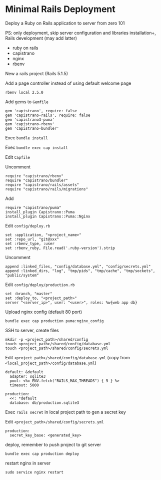 # Minimal Rails Deployment

Deploy a Ruby on Rails application to server from zero 101

PS: only deployment, skip server configuration and libraries installation÷, Rails development (may add latter)

- ruby on rails
- capistrano
- nginx
- rbenv

New a rails project (Rails 5.1.5)

Add a page controller instead of using default welcome page

```
rbenv local 2.5.0
```

Add gems to `Gemfile`

```
gem 'capistrano', require: false
gem 'capistrano-rails', require: false
gem 'capistrano3-puma'
gem 'capistrano-rbenv'
gem 'capistrano-bundler'
```

Exec `bundle install`

Exec `bundle exec cap install`

Edit `Capfile`

Uncomment

```
require "capistrano/rbenv"
require "capistrano/bundler"
require "capistrano/rails/assets"
require "capistrano/rails/migrations"
```

Add

```
require "capistrano/puma"
install_plugin Capistrano::Puma
install_plugin Capistrano::Puma::Nginx
```

Edit `config/deploy.rb`

```
set :application, "<project_name>"
set :repo_url, "git@xxx"
set :rbenv_type, :user
set :rbenv_ruby, File.read('.ruby-version').strip
```

Uncomment

```
append :linked_files, "config/database.yml", "config/secrets.yml"
append :linked_dirs, "log", "tmp/pids", "tmp/cache", "tmp/sockets", "public/system"
```

Edit `config/deploy/production.rb`

```
set :branch, "master"
set :deploy_to, "<project_path>"
server "<server_ip>", user: "<user>", roles: %w{web app db}
```

Upload nginx config (default 80 port)

```
bundle exec cap production puma:nginx_config
```

SSH to server, create files

```
mkdir -p <project_path>/shared/config
touch <project_path>/shared/config/database.yml
touch <project_path>/shared/config/secrets.yml
```

Edit `<project_path>/shared/config/database.yml` (copy from `<local_project_path>/config/database.yml`)

```
default: &default
  adapter: sqlite3
  pool: <%= ENV.fetch("RAILS_MAX_THREADS") { 5 } %>
  timeout: 5000

production:
  <<: *default
  database: db/production.sqlite3
```

Exec `rails secret` in local project path to gen a secret key

Edit `<project_path>/shared/config/secrets.yml`

```
production:
  secret_key_base: <generated_key>
```

deploy, remember to push project to git server

```
bundle exec cap production deploy
```

restart nginx in server
```
sudo service nginx restart
```
